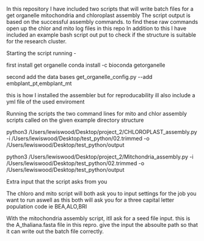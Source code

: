 In this repository I have included two scripts that will write batch files for a get organelle mitochondria and chloroplast assembly 
The script output is based on the successful assembly commands. to find these raw commands open up the chlor and mito log files in this repo 
In addition to this I have included an example bash script out put to check if the structure is suitable for the research cluster. 


Starting the script running - 


first install get organelle conda install -c bioconda getorganelle


second add the data bases get_organelle_config.py --add embplant_pt,embplant_mt


this is how I installed the assembler but for reproducability ill also include a yml file of the used enviroment 


Running the scripts 
the two command lines for mito and chlor assembly scripts called on the given example directory structure 


python3 /Users/lewiswood/Desktop/project_2/CHLOROPLAST_assembly.py -i /Users/lewiswood/Desktop/test_python/02.trimmed -o /Users/lewiswood/Desktop/test_python/output


python3 /Users/lewiswood/Desktop/project_2/Mitchondria_assembly.py -i /Users/lewiswood/Desktop/test_python/02.trimmed -o /Users/lewiswood/Desktop/test_python/output


Extra input that the script asks from you 


The chloro and mito script will both ask you to input settings for the job you want to run 
aswell as this both will ask you for a three capital letter population code ie BEA,ALO,BRI


With the mitochondria assembly script, itll ask for a seed file input. this is the A_thaliana.fasta file in this repro. 
give the input the absoulte path so that it can write out the batch file correctly. 

